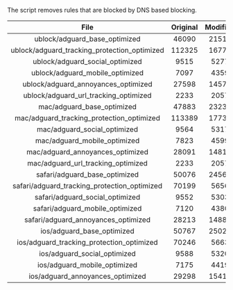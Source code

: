 The script removes rules that are blocked by DNS based blocking.


| File | Original | Modified |
|:----:|:-----:|:-----:|
| ublock/adguard_base_optimized | 46090 | 21516 |
| ublock/adguard_tracking_protection_optimized | 112325 | 16770 |
| ublock/adguard_social_optimized | 9515 | 5277 |
| ublock/adguard_mobile_optimized | 7097 | 4359 |
| ublock/adguard_annoyances_optimized | 27598 | 14571 |
| ublock/adguard_url_tracking_optimized | 2233 | 2057 |
| mac/adguard_base_optimized | 47883 | 23232 |
| mac/adguard_tracking_protection_optimized | 113389 | 17735 |
| mac/adguard_social_optimized | 9564 | 5317 |
| mac/adguard_mobile_optimized | 7823 | 4599 |
| mac/adguard_annoyances_optimized | 28091 | 14810 |
| mac/adguard_url_tracking_optimized | 2233 | 2057 |
| safari/adguard_base_optimized | 50076 | 24561 |
| safari/adguard_tracking_protection_optimized | 70199 | 5656 |
| safari/adguard_social_optimized | 9552 | 5303 |
| safari/adguard_mobile_optimized | 7120 | 4380 |
| safari/adguard_annoyances_optimized | 28213 | 14883 |
| ios/adguard_base_optimized | 50767 | 25024 |
| ios/adguard_tracking_protection_optimized | 70246 | 5663 |
| ios/adguard_social_optimized | 9588 | 5320 |
| ios/adguard_mobile_optimized | 7175 | 4419 |
| ios/adguard_annoyances_optimized | 29298 | 15415 |
